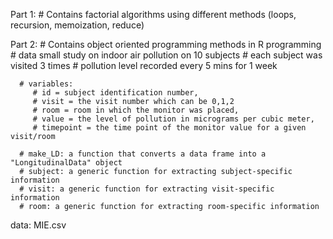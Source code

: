 Part 1:
    # Contains factorial algorithms using different methods (loops, recursion, memoization, reduce)

Part 2:
      # Contains object oriented programming methods in R programming
           # data small study on indoor air pollution on 10 subjects
           # each subject was visited 3 times
           # pollution level recorded every 5 mins for 1 week

      # variables: 
         # id = subject identification number, 
         # visit = the visit number which can be 0,1,2 
         # room = room in which the monitor was placed, 
         # value = the level of pollution in micrograms per cubic meter, 
         # timepoint = the time point of the monitor value for a given visit/room

      # make_LD: a function that converts a data frame into a "LongitudinalData" object
      # subject: a generic function for extracting subject-specific information
      # visit: a generic function for extracting visit-specific information
      # room: a generic function for extracting room-specific information


  data: MIE.csv


